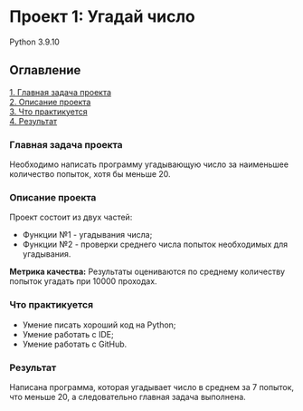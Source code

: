 # Проект 1: Угадай число
Python 3.9.10

## Оглавление  
[1. Главная задача проекта](#Главная-задача-проекта)  
[2. Описание проекта](#Описание-проекта)  
[3. Что практикуется](#Что-практикуется)  
[4. Результат](#Результат)    

### Главная задача проекта
Необходимо написать программу угадывающую число за наименьшее количество попыток, хотя бы меньше 20.
### Описание проекта
Проект состоит из двух частей:
- Функции №1 - угадывания числа;
- Функции №2 - проверки среднего числа попыток необходимых для угадывания.

**Метрика качества:**
Результаты оцениваются по среднему количеству попыток угадать при 10000 проходах.
### Что практикуется
- Умение писать хороший код на Python;
- Умение работать с IDE;
- Умение работать с GitHub.
### Результат
Написана программа, которая угадывает число в среднем за 7 попыток, что меньше 20, а следовательно главная задача выполнена.